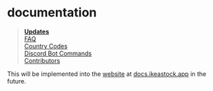 # documentation

> [**Updates**](https://github.com/IKEAStock/documentation/blob/main/updates.md)\
> [FAQ](https://github.com/IKEAStock/documentation/blob/main/faq.md)\
> [Country Codes](https://github.com/IKEAStock/documentation/blob/main/countrycodes.md)\
> [Discord Bot Commands](https://github.com/IKEAStock/documentation/blob/main/commands.md)\
> [Contributors](https://github.com/IKEAStock/documentation/blob/main/contributors.md)

This will be implemented into the [website](https://github.com/ikeastock/website) at [docs.ikeastock.app](https://docs.ikeastock.app) in the future.
